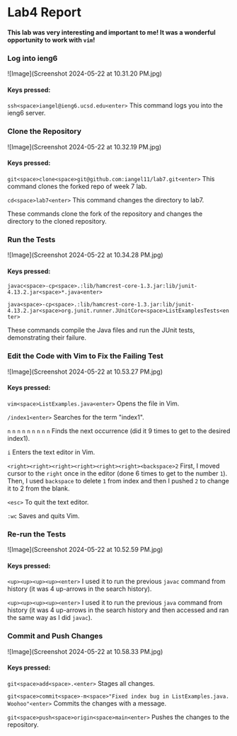# Lab4 Report

#### This lab was very interesting and important to me! It was a wonderful opportunity to work with `vim`!




### Log into ieng6

![Image](Screenshot 2024-05-22 at 10.31.20 PM.jpg)

#### Keys pressed:
  
  `ssh<space>iangel@ieng6.ucsd.edu<enter>` This command logs you into the ieng6 server.





### Clone the Repository

![Image](Screenshot 2024-05-22 at 10.32.19 PM.jpg)

#### Keys pressed:

  `git<space>clone<space>git@github.com:iangel11/lab7.git<enter>` This command clones the forked repo of week 7 lab.
  
  `cd<space>lab7<enter>` This command changes the directory to lab7.
  
  These commands clone the fork of the repository and changes the directory to the cloned repository.





### Run the Tests

![Image](Screenshot 2024-05-22 at 10.34.28 PM.jpg)

#### Keys pressed:

  `javac<space>-cp<space>.:lib/hamcrest-core-1.3.jar:lib/junit-4.13.2.jar<space>*.java<enter>`

  `java<space>-cp<space>.:lib/hamcrest-core-1.3.jar:lib/junit-4.13.2.jar<space>org.junit.runner.JUnitCore<space>ListExamplesTests<enter>`

  These commands compile the Java files and run the JUnit tests, demonstrating their failure.





### Edit the Code with Vim to Fix the Failing Test

![Image](Screenshot 2024-05-22 at 10.53.27 PM.jpg)

#### Keys pressed:

  `vim<space>ListExamples.java<enter>` Opens the file in Vim.

  `/index1<enter>` Searches for the term "index1".

  `n`
  `n`
  `n`
  `n`
  `n`
  `n`
  `n`
  `n`
  `n` Finds the next occurrence (did it 9 times to get to the desired index1).

  `i` Enters the text editor in Vim.

  `<right><right><right><right><right><right><backspace>2` 
   First, I moved cursor to the `right` once in the editor (done 6 times to get to the number `1`). Then, I used `backspace` to delete `1` from index and then I pushed `2` to change it to 2 from the blank.

  `<esc>` To quit the text editor.

  `:wc` Saves and quits Vim.





### Re-run the Tests

![Image](Screenshot 2024-05-22 at 10.52.59 PM.jpg)

#### Keys pressed:

  `<up><up><up><up><enter>` I used it to run the previous `javac` command from history (it was 4 up-arrows in the search history).
  
  `<up><up><up><up><enter>` I used it to run the previous `java` command from history (it was 4 up-arrows in the search history and then accessed and ran the same way as I did `javac`).





### Commit and Push Changes

![Image](Screenshot 2024-05-22 at 10.58.33 PM.jpg)

#### Keys pressed:

  `git<space>add<space>.<enter>` Stages all changes.
  
  `git<space>commit<space>-m<space>"Fixed index bug in ListExamples.java. Woohoo"<enter>` Commits the changes with a message.
  
  `git<space>push<space>origin<space>main<enter>` Pushes the changes to the repository.
